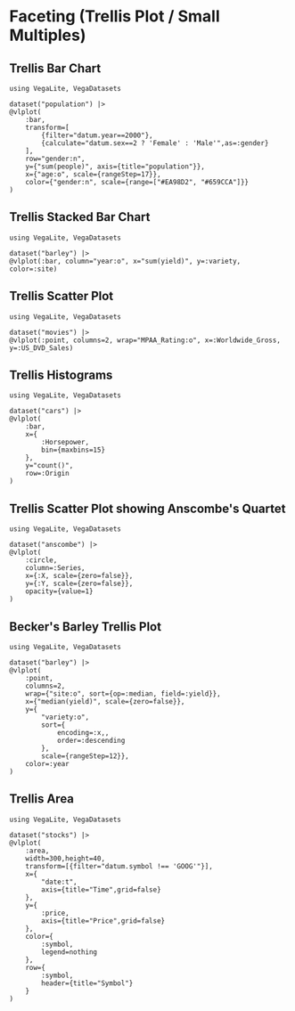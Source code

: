 # Faceting (Trellis Plot / Small Multiples)

## Trellis Bar Chart

```@example
using VegaLite, VegaDatasets

dataset("population") |>
@vlplot(
    :bar,
    transform=[
        {filter="datum.year==2000"},
        {calculate="datum.sex==2 ? 'Female' : 'Male'",as=:gender}
    ],
    row="gender:n",
    y={"sum(people)", axis={title="population"}},
    x={"age:o", scale={rangeStep=17}},
    color={"gender:n", scale={range=["#EA98D2", "#659CCA"]}}
)
```

## Trellis Stacked Bar Chart

```@example
using VegaLite, VegaDatasets

dataset("barley") |>
@vlplot(:bar, column="year:o", x="sum(yield)", y=:variety, color=:site)
```

## Trellis Scatter Plot

```@example
using VegaLite, VegaDatasets

dataset("movies") |>
@vlplot(:point, columns=2, wrap="MPAA_Rating:o", x=:Worldwide_Gross, y=:US_DVD_Sales)
```

## Trellis Histograms

```@example
using VegaLite, VegaDatasets

dataset("cars") |>
@vlplot(
    :bar,
    x={
        :Horsepower,
        bin={maxbins=15}
    },
    y="count()",
    row=:Origin
)
```

## Trellis Scatter Plot showing Anscombe's Quartet

```@example
using VegaLite, VegaDatasets

dataset("anscombe") |>
@vlplot(
    :circle,
    column=:Series,
    x={:X, scale={zero=false}},
    y={:Y, scale={zero=false}},
    opacity={value=1}
)
```

## Becker's Barley Trellis Plot

```@example
using VegaLite, VegaDatasets

dataset("barley") |>
@vlplot(
    :point,
    columns=2,
    wrap={"site:o", sort={op=:median, field=:yield}},
    x={"median(yield)", scale={zero=false}},
    y={
        "variety:o",
        sort={
            encoding=:x,,
            order=:descending
        },
        scale={rangeStep=12}},
    color=:year
)
```

## Trellis Area

```@example
using VegaLite, VegaDatasets

dataset("stocks") |>
@vlplot(
    :area,
    width=300,height=40,
    transform=[{filter="datum.symbol !== 'GOOG'"}],
    x={
        "date:t",
        axis={title="Time",grid=false}
    },
    y={
        :price,
        axis={title="Price",grid=false}
    },
    color={
        :symbol,
        legend=nothing
    },
    row={
        :symbol,
        header={title="Symbol"}
    }
)
```
